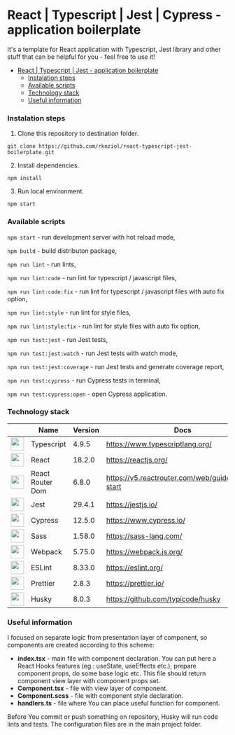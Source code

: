 # React | Typescript | Jest | Cypress - application boilerplate

It's a template for React application with Typescript, Jest library and other stuff that can be helpful for you - feel free to use it!

- [React | Typescript | Jest - application boilerplate](#react--typescript--jest---application-boilerplate)
  - [Instalation steps](#instalation-steps)
  - [Available scripts](#available-scripts)
  - [Technology stack](#technology-stack)
  - [Useful information](#useful-information)

<a name="instalation" />

### Instalation steps

1. Clone this repository to destination folder.

`git clone https://github.com/rkoziol/react-typescript-jest-boilerplate.git`

2. Install dependencies.

`npm install`

3. Run local environment.

`npm start`

<a name="scripts" />

### Available scripts

`npm start` - run development server with hot reload mode,

`npm build` - build distributon package,

`npm run lint` - run lints,

`npm run lint:code` - run lint for typescript / javascript files,

`npm run lint:code:fix` - run lint for typescript / javascript files with auto fix option,

`npm run lint:style` - run lint for style files,

`npm run lint:style:fix` - run lint for style files with auto fix option,

`npm run test:jest` - run Jest tests,

`npm run test:jest:watch` - run Jest tests with watch mode,

`npm run test:jest:coverage` - run Jest tests and generate coverage report,

`npm run test:cypress` - run Cypress tests in terminal,

`npm run test:cypress:open` - open Cypress application.

<a name="technology" />

### Technology stack

|                                                                                                                                                                                                                           | Name             | Version | Docs                                                |
| ------------------------------------------------------------------------------------------------------------------------------------------------------------------------------------------------------------------------- | ---------------- | ------- | --------------------------------------------------- |
| <img src="https://cdn.worldvectorlogo.com/logos/typescript-2.svg" width='30'>                                                                                                                                             | Typescript       | 4.9.5   | <https://www.typescriptlang.org/>                   |
| <img src="https://upload.wikimedia.org/wikipedia/commons/thumb/a/a7/React-icon.svg/2300px-React-icon.svg.png" width='30'>                                                                                                 | React            | 18.2.0  | <https://reactjs.org/>                              |
| <img src="https://seeklogo.com/images/R/react-router-logo-AB5BFB638F-seeklogo.com.png" width='30'>                                                                                                                        | React Router Dom | 6.8.0   | <https://v5.reactrouter.com/web/guides/quick-start> |
| <img src="https://iconape.com/wp-content/png_logo_vector/jest-logo.png" width='30'>                                                                                                                                       | Jest             | 29.4.1  | <https://jestjs.io/>                                |
| <img src="https://upload.wikimedia.org/wikipedia/commons/a/a4/Cypress.png" width='30'>                                                                                                                                    | Cypress          | 12.5.0  | <https://www.cypress.io/>                           |
| <img src="https://upload.wikimedia.org/wikipedia/commons/thumb/9/96/Sass_Logo_Color.svg/1200px-Sass_Logo_Color.svg.png" width='30'>                                                                                       | Sass             | 1.58.0  | <https://sass-lang.com/>                            |
| <img src="https://raw.githubusercontent.com/webpack/media/master/logo/icon-square-big.png" width='30'>                                                                                                                    | Webpack          | 5.75.0  | <https://webpack.js.org/>                           |
| <img src="https://cdn.worldvectorlogo.com/logos/eslint.svg" width='30'>                                                                                                                                                   | ESLint           | 8.33.0  | <https://eslint.org/>                               |
| <img src="https://prettier.io/icon.png" width='30'>                                                                                                                                                                       | Prettier         | 2.8.3   | https://prettier.io/                                |
| <img src="https://media.istockphoto.com/vectors/cute-brown-siberian-husky-dog-sitting-cartoon-icon-vector-vector-id1238710824?k=20&m=1238710824&s=170667a&w=0&h=m4N_3us1MDDnMa-mWIGxyrYvgd9FRq0A67ziTCy7ZZw=" width='30'> | Husky            | 8.0.3   | <https://github.com/typicode/husky>                 |

<a name="information" />

### Useful information

I focused on separate logic from presentation layer of component, so components are created according to this scheme:

- **index.tsx** - main file with component declaration. You can put here a React Hooks features (eg.: useState, useEffects etc.), prepare component props, do some base logic etc. This file should return component view layer with component props set.
- **Component.tsx** - file with view layer of component.
- **Component.scss** - file with component style declaration.
- **handlers.ts** - file where You can place useful function for component.

Before You commit or push something on repository, Husky will run code lints and tests.
The configuration files are in the main project folder.

